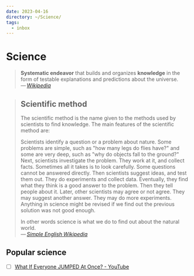 ```yaml
---
date: 2023-04-16
directory: ~/Science/
tags:
  - inbox
---
```


# Science

> **Systematic endeavor** that builds and organizes **knowledge** in the form of
> testable explanations and predictions about the universe.\
> — <cite>[Wikipedia](https://en.wikipedia.org/wiki/Science)</cite>

> ## Scientific method
>
> The scientific method is the name given to the methods used by scientists to
> find knowledge. The main features of the scientific method are:
>
> Scientists identify a question or a problem about nature. Some problems are
> simple, such as "how many legs do flies have?" and some are very deep, such as
> "why do objects fall to the ground?" Next, scientists investigate the problem.
> They work at it, and collect facts. Sometimes all it takes is to look
> carefully. Some questions cannot be answered directly. Then scientists suggest
> ideas, and test them out. They do experiments and collect data. Eventually,
> they find what they think is a good answer to the problem. Then they tell
> people about it. Later, other scientists may agree or not agree. They may
> suggest another answer. They may do more experiments. Anything in science
> might be revised if we find out the previous solution was not good enough.
>
> In other words science is what we do to find out about the natural world.\
> — <cite>[Simple English Wikipedia](https://simple.wikipedia.org/wiki/Science)</cite>

## Popular science

- [ ] [What If Everyone JUMPED At Once? - YouTube](https://youtu.be/jHbyQ_AQP8c)
